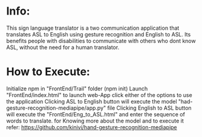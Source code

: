 # Info:
This sign language translator is a two communication application that translates ASL to English using gesture recognition and English to ASL. Its benefits people with disabilities to communicate with others who dont know ASL, without the need for a human translator.

# How to Execute:
Initialize npm in "FrontEnd/Trail" folder (npm init)
Launch "FrontEnd/index.html" to launch web-App
click either of the options to use the application
Clicking ASL to English button will execute the model "had-gesture-recognition-mediapipe/app.py" file 
Clicking English to ASL button will execute the "FrontEnd/Eng_to_ASL.html" and enter the sequence of words to translate.
for Knowing more about the model and to execute it refer:
https://github.com/kinivi/hand-gesture-recognition-mediapipe
